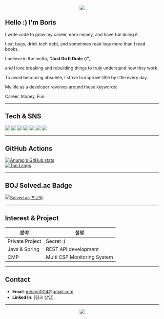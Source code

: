 <p align="center">
  <img src="https://capsule-render.vercel.app/api?type=waving&color=88cc88&height=180&section=header&text=Boris%20%7C%20Backend%20Engineer&fontSize=35&fontColor=ffffff" />
</p>


## Hello :) I'm Boris
<p>I write code to grow my career, earn money, and have fun doing it.</p>
<p>I eat bugs, drink tech debt, and sometimes read logs more than I read books.</p>

<p>I believe in the motto, <b>“Just Do It Dude :)”</b>,</p>
<p>and I love breaking and rebuilding things to truly understand how they work.</p>

<p>To avoid becoming obsolete, I strive to improve little by little every day.</p>
<p>My life as a developer revolves around these keywords:</p>
<p>Career, Money, Fun</p>


---

##  Tech & SNS
<!-- Badge 활용 – Shields.io -->
<!-- 아이콘은 shields.io 또는 simple icons 기준으로 표시 --> 
<p align="left"> 
  <img src="https://img.shields.io/badge/Java-007396?style=flat&logo=java&logoColor=white"/> 
  <img src="https://img.shields.io/badge/Spring-6DB33F?style=flat&logo=spring&logoColor=white"/> 
  <img src="https://img.shields.io/badge/Kubernetes-326CE5?style=flat&logo=kubernetes&logoColor=white"/> 
  <img src="https://img.shields.io/badge/Docker-2496ED?style=flat&logo=docker&logoColor=white"/> 
  <img src="https://img.shields.io/badge/Linux-FCC624?style=flat&logo=linux&logoColor=black"/>
  <img src="https://img.shields.io/badge/PostgreSQL-4169E1?style=flat&logo=postgresql&logoColor=white"/> 
  <img src="https://img.shields.io/badge/Apache Kafka-231F20?style=flat&logo=apachekafka&logoColor=white"/>
</p>

---

##  GitHub Actions
[![Anurag's GitHub stats](https://github-readme-stats.vercel.app/api?username=basinibi)](https://github.com/basinibi)  
[![Top Langs](https://github-readme-stats.vercel.app/api/top-langs/?username=basinibi)](https://github.com/basinibi)

---

##  BOJ Solved.ac Badge
[![Solved.ac 프로필](http://mazassumnida.wtf/api/v2/generate_badge?boj=백준아이디)](https://solved.ac/백준아이디)

---

##  Interest & Project

| 분야 | 설명 |
|------|------|
| Private Project  | Secret :) |
| Java & Spring | REST API development |
| CMP | Multi CSP Monitoring System |

---

##  Contact
- **Email**: johann1314@gmail.com  
- **Linked In**: [링크 삽입]

---

<p align="center">
  <img src="https://capsule-render.vercel.app/api?type=waving&color=auto&height=80&section=footer&section=header&text=Boris%20%7C%20Backend%20Engineer&fontSize=35&fontColor=ffffff" />
</p>
